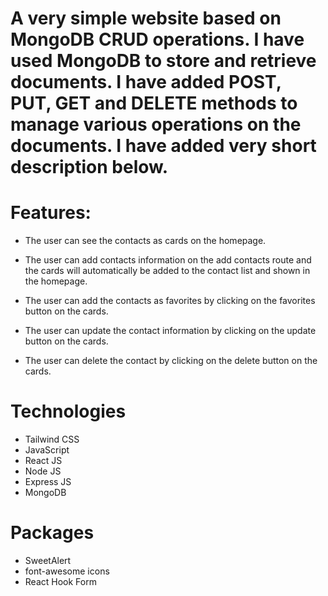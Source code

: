 # A very simple website based on MongoDB CRUD operations. I have used MongoDB to store and retrieve documents. I have added POST, PUT, GET and DELETE methods to manage various operations on the documents. I have added very short description below.

# Features:

-   The user can see the contacts as cards on the homepage.

-   The user can add contacts information on the add contacts route and the cards will automatically be added to the contact list and shown in the homepage.

-   The user can add the contacts as favorites by clicking on the favorites button on the cards.

-   The user can update the contact information by clicking on the update button on the cards.

-   The user can delete the contact by clicking on the delete button on the cards.

# Technologies

-   Tailwind CSS
-   JavaScript
-   React JS
-   Node JS
-   Express JS
-   MongoDB

# Packages

-   SweetAlert
-   font-awesome icons
-   React Hook Form
